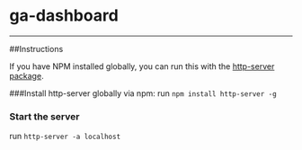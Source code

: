 # ga-dashboard
___
##Instructions

If you have NPM installed globally, you can run this with the [http-server package](https://www.npmjs.com/package/http-server).

###Install http-server globally via npm:
run `npm install http-server -g`

### Start the server
run `http-server -a localhost`
